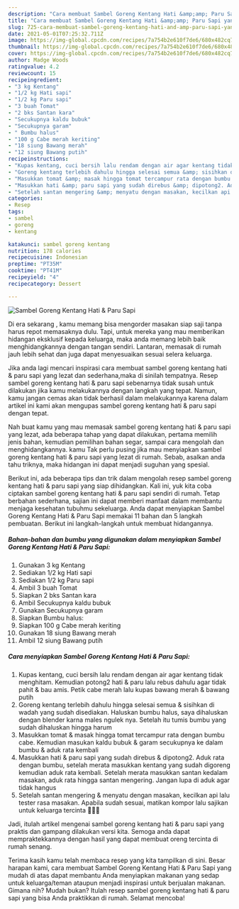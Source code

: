 ```yaml
---
description: "Cara membuat Sambel Goreng Kentang Hati &amp;amp; Paru Sapi yang enak dan Mudah Dibuat"
title: "Cara membuat Sambel Goreng Kentang Hati &amp;amp; Paru Sapi yang enak dan Mudah Dibuat"
slug: 725-cara-membuat-sambel-goreng-kentang-hati-and-amp-paru-sapi-yang-enak-dan-mudah-dibuat
date: 2021-05-01T07:25:32.711Z
image: https://img-global.cpcdn.com/recipes/7a754b2e610f7de6/680x482cq70/sambel-goreng-kentang-hati-paru-sapi-foto-resep-utama.jpg
thumbnail: https://img-global.cpcdn.com/recipes/7a754b2e610f7de6/680x482cq70/sambel-goreng-kentang-hati-paru-sapi-foto-resep-utama.jpg
cover: https://img-global.cpcdn.com/recipes/7a754b2e610f7de6/680x482cq70/sambel-goreng-kentang-hati-paru-sapi-foto-resep-utama.jpg
author: Madge Woods
ratingvalue: 4.2
reviewcount: 15
recipeingredient:
- "3 kg Kentang"
- "1/2 kg Hati sapi"
- "1/2 kg Paru sapi"
- "3 buah Tomat"
- "2 bks Santan kara"
- "Secukupnya kaldu bubuk"
- "Secukupnya garam"
- " Bumbu halus"
- "100 g Cabe merah keriting"
- "18 siung Bawang merah"
- "12 siung Bawang putih"
recipeinstructions:
- "Kupas kentang, cuci bersih lalu rendam dengan air agar kentang tidak menghitam. Kemudian potong2 hati &amp; paru lalu rebus dahulu agar tidak pahit &amp; bau amis. Petik cabe merah lalu kupas bawang merah &amp; bawang putih"
- "Goreng kentang terlebih dahulu hingga selesai semua &amp; sisihkan di wadah yang sudah disediakan. Haluskan bumbu halus, saya dihaluskan dengan blender karna males ngulek nya. Setelah itu tumis bumbu yang sudah dihaluskan hingga harum"
- "Masukkan tomat &amp; masak hingga tomat tercampur rata dengan bumbu cabe. Kemudian masukan kaldu bubuk &amp; garam secukupnya ke dalam bumbu &amp; aduk rata kembali"
- "Masukkan hati &amp; paru sapi yang sudah direbus &amp; dipotong2. Aduk rata dengan bumbu, setelah merata masukkan kentang yang sudah digoreng kemudian aduk rata kembali. Setelah merata masukkan santan kedalam masakan, aduk rata hingga santan mengering. Jangan lupa di aduk agar tidak hangus"
- "Setelah santan mengering &amp; menyatu dengan masakan, kecilkan api lalu tester rasa masakan. Apabila sudah sesuai, matikan kompor lalu sajikan untuk keluarga tercinta 🥰🙏🏻"
categories:
- Resep
tags:
- sambel
- goreng
- kentang

katakunci: sambel goreng kentang 
nutrition: 178 calories
recipecuisine: Indonesian
preptime: "PT35M"
cooktime: "PT41M"
recipeyield: "4"
recipecategory: Dessert

---
```



![Sambel Goreng Kentang Hati &amp; Paru Sapi](https://img-global.cpcdn.com/recipes/7a754b2e610f7de6/680x482cq70/sambel-goreng-kentang-hati-paru-sapi-foto-resep-utama.jpg)

Di era  sekarang , kamu memang bisa mengorder masakan siap saji tanpa harus repot memasaknya dulu. Tapi, untuk mereka yang mau memberikan hidangan eksklusif kepada keluarga, maka anda memang lebih baik menghidangkannya dengan tangan sendiri. Lantaran, memasak di rumah jauh lebih sehat dan juga dapat menyesuaikan sesuai selera keluarga.

Jika anda lagi mencari inspirasi cara membuat sambel goreng kentang hati &amp; paru sapi yang lezat dan sederhana,maka di sinilah tempatnya. Resep sambel goreng kentang hati &amp; paru sapi  sebenarnya tidak susah untuk dilakukan jika kamu melakukannya dengan langkah yang tepat. Namun, kamu jangan cemas akan tidak berhasil dalam melakukannya 
karena dalam artikel ini kami akan mengupas sambel goreng kentang hati &amp; paru sapi dengan tepat.  



Nah buat kamu yang mau memasak sambel goreng kentang hati &amp; paru sapi yang lezat, ada beberapa tahap yang dapat dilakukan, pertama memilih jenis bahan, kemudian pemilihan bahan segar, sampai cara mengolah dan menghidangkannya. kamu Tak perlu pusing jika mau menyiapkan sambel goreng kentang hati &amp; paru sapi yang lezat di rumah. Sebab, asalkan anda  tahu triknya, maka hidangan ini dapat menjadi suguhan yang spesial.

Berikut ini, ada beberapa tips dan trik dalam mengolah resep sambel goreng kentang hati &amp; paru sapi yang siap dihidangkan. Kali ini, yuk kita coba ciptakan sambel goreng kentang hati &amp; paru sapi sendiri di rumah. Tetap berbahan sederhana, sajian ini dapat memberi manfaat dalam membantu menjaga kesehatan tubuhmu sekeluarga. Anda dapat menyiapkan Sambel Goreng Kentang Hati &amp; Paru Sapi memakai 11 bahan dan 5 langkah pembuatan. Berikut ini langkah-langkah untuk membuat hidangannya.

<!--inarticleads1-->

##### Bahan-bahan dan bumbu yang digunakan dalam menyiapkan Sambel Goreng Kentang Hati &amp; Paru Sapi:

1. Gunakan 3 kg Kentang
1. Sediakan 1/2 kg Hati sapi
1. Sediakan 1/2 kg Paru sapi
1. Ambil 3 buah Tomat
1. Siapkan 2 bks Santan kara
1. Ambil Secukupnya kaldu bubuk
1. Gunakan Secukupnya garam
1. Siapkan  Bumbu halus:
1. Siapkan 100 g Cabe merah keriting
1. Gunakan 18 siung Bawang merah
1. Ambil 12 siung Bawang putih




<!--inarticleads2-->

##### Cara menyiapkan Sambel Goreng Kentang Hati &amp; Paru Sapi:

1. Kupas kentang, cuci bersih lalu rendam dengan air agar kentang tidak menghitam. Kemudian potong2 hati &amp; paru lalu rebus dahulu agar tidak pahit &amp; bau amis. Petik cabe merah lalu kupas bawang merah &amp; bawang putih
1. Goreng kentang terlebih dahulu hingga selesai semua &amp; sisihkan di wadah yang sudah disediakan. Haluskan bumbu halus, saya dihaluskan dengan blender karna males ngulek nya. Setelah itu tumis bumbu yang sudah dihaluskan hingga harum
1. Masukkan tomat &amp; masak hingga tomat tercampur rata dengan bumbu cabe. Kemudian masukan kaldu bubuk &amp; garam secukupnya ke dalam bumbu &amp; aduk rata kembali
1. Masukkan hati &amp; paru sapi yang sudah direbus &amp; dipotong2. Aduk rata dengan bumbu, setelah merata masukkan kentang yang sudah digoreng kemudian aduk rata kembali. Setelah merata masukkan santan kedalam masakan, aduk rata hingga santan mengering. Jangan lupa di aduk agar tidak hangus
1. Setelah santan mengering &amp; menyatu dengan masakan, kecilkan api lalu tester rasa masakan. Apabila sudah sesuai, matikan kompor lalu sajikan untuk keluarga tercinta 🥰🙏🏻




Jadi, itulah artikel mengenai  sambel goreng kentang hati &amp; paru sapi  yang praktis dan gampang dilakukan versi kita. Semoga anda dapat mempraktekkannya dengan hasil yang dapat membuat oreng tercinta di rumah senang. 

Terima kasih kamu telah membaca resep yang kita tampilkan di sini. Besar harapan kami, cara membuat  Sambel Goreng Kentang Hati &amp; Paru Sapi yang mudah di atas dapat membantu Anda menyiapkan makanan yang sedap untuk keluarga/teman ataupun menjadi inspirasi untuk berjualan makanan. Gimana nih? Mudah bukan? Itulah resep sambel goreng kentang hati &amp; paru sapi yang bisa Anda praktikkan di rumah. Selamat mencoba!

